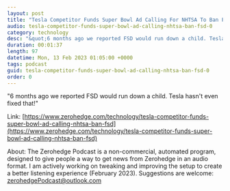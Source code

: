 ```yaml
---
layout: post
title: "Tesla Competitor Funds Super Bowl Ad Calling For NHTSA To Ban FSD"
audio: tesla-competitor-funds-super-bowl-ad-calling-nhtsa-ban-fsd-0
category: technology
desc: "&quot;6 months ago we reported FSD would run down a child. Tesla hasn't even fixed that!&quot; "
duration: 00:01:37
length: 97
datetime: Mon, 13 Feb 2023 01:05:00 +0000
tags: podcast
guid: tesla-competitor-funds-super-bowl-ad-calling-nhtsa-ban-fsd-0
order: 0
---
```

&quot;6 months ago we reported FSD would run down a child. Tesla hasn't even fixed that!&quot; 

Link: [https://www.zerohedge.com/technology/tesla-competitor-funds-super-bowl-ad-calling-nhtsa-ban-fsd](https://www.zerohedge.com/technology/tesla-competitor-funds-super-bowl-ad-calling-nhtsa-ban-fsd)

About: The Zerohedge Podcast is a non-commercial, automated program, designed to give people a way to get news from Zerohedge in an audio format.  I am actively working on tweaking and improving the setup to create a better listening experience (February 2023).  Suggestions are welcome: [zerohedgePodcast@outlook.com](mailto:zerohedgePodcast@outlook.com)